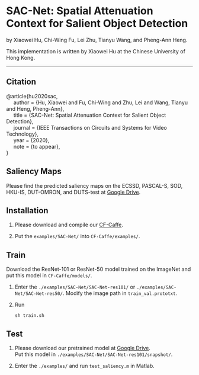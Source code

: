# SAC-Net: Spatial Attenuation Context for Salient Object Detection


by Xiaowei Hu, Chi-Wing Fu, Lei Zhu, Tianyu Wang, and Pheng-Ann Heng.

This implementation is written by Xiaowei Hu at the Chinese University of Hong Kong.

***

## Citation

@article{hu2020sac,                  
&nbsp;&nbsp;&nbsp;&nbsp;  author = {Hu, Xiaowei and Fu, Chi-Wing and Zhu, Lei and Wang, Tianyu and Heng, Pheng-Ann},      
&nbsp;&nbsp;&nbsp;&nbsp;  title = {SAC-Net: Spatial Attenuation Context for Salient Object Detection},      
&nbsp;&nbsp;&nbsp;&nbsp;  journal = {IEEE Transactions on Circuits and Systems for Video Technology},        
&nbsp;&nbsp;&nbsp;&nbsp;  year = {2020},                     
&nbsp;&nbsp;&nbsp;&nbsp;  note = {to appear},                    
}
   
## Saliency Maps

Please find the predicted saliency maps on the ECSSD, PASCAL-S, SOD, HKU-IS, DUT-OMRON, and DUTS-test at [Google Drive](https://drive.google.com/open?id=1Z2WV39lxeyDBXlpNFhoxYgOmwWsoQutX).


## Installation

1. Please download and compile our [CF-Caffe](https://github.com/xw-hu/CF-Caffe).

2. Put the `examples/SAC-Net/` into `CF-Caffe/examples/`.

  
## Train

Download the ResNet-101 or ResNet-50 model trained on the ImageNet and put this model in `CF-Caffe/models/`.

1. Enter the `./examples/SAC-Net/SAC-Net-res101/` or  `./examples/SAC-Net/SAC-Net-res50/`.
   Modify the image path in `train_val.prototxt`.

2. Run   
   ```shell
   sh train.sh
   ```


## Test   
1. Please download our pretrained model at [Google Drive](https://drive.google.com/open?id=1FLehQ4iX0qdm6shwN4Cp0L2EzVPAXNZW).   
   Put this model in `./examples/SAC-Net/SAC-Net-res101/snapshot/`.

2. Enter the `./examples/` and run `test_saliency.m` in Matlab. 

